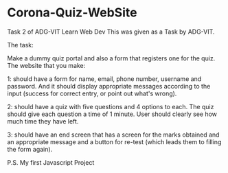 # Corona-Quiz-WebSite
Task 2 of ADG-VIT Learn Web Dev
This was given as a Task by ADG-VIT.

The task:

Make a dummy quiz portal and also a form that registers one for the quiz. 
The website that you make:

1: should have a form for name, email, phone number, username and password. And it should display appropriate messages according to the input (success for correct entry, or point out what's wrong).

2: should have a quiz with five questions and 4 options to each. The quiz should give each question a time of 1 minute. User should clearly see how much time they have left.

3: should have an end screen that has a screen for the marks obtained and an appropriate message and a button for re-test (which leads them to filling the form again).

P.S. My first Javascript Project

